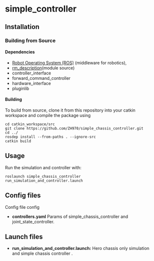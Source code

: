# simple_controller

## Installation

### Building from Source

#### Dependencies

- [Robot Operating System (ROS)](http://wiki.ros.org) (middleware for robotics),
- [rm_description](https://github.com/gdut-dynamic-x/rm_description)(module source)
- controller_interface
- forward_command_controller
- hardware_interface
- pluginlib

#### Building

To build from source, clone it from this repository into your catkin workspace and compile the package
using

	cd catkin_workspace/src
	git clone https://github.com/ZH970/simple_chassis_controller.git
	cd ../
	rosdep install --from-paths . --ignore-src
	catkin build

## Usage

Run the simulation and controller with:

	roslaunch simple_chassis_controller run_simulation_and_controller.launch

## Config files

Config file config

* **controllers.yaml**  Params of simple_chassis_controller and joint_state_controller.

## Launch files

* **run_simulation_and_controller.launch:** Hero chassis only simulation and simple chassis controller
.

[ROS]: http://www.ros.org
